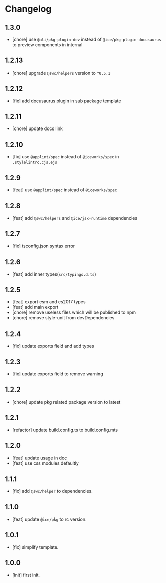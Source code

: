# Changelog

## 1.3.0

- [chore] use `@ali/pkg-plugin-dev` instead of `@ice/pkg-plugin-docusaurus` to preview components in internal

## 1.2.13

- [chore] upgrade `@swc/helpers` version to `^0.5.1`

## 1.2.12

- [fix] add docusaurus plugin in sub package template

## 1.2.11

- [chore] update docs link

## 1.2.10

- [fix] use `@applint/spec` instead of `@iceworks/spec` in `.stylelintrc.cjs.ejs`

## 1.2.9

- [feat] use `@applint/spec` instead of `@iceworks/spec`

## 1.2.8

- [feat] add `@swc/helpers` and `@ice/jsx-runtime` dependencies

## 1.2.7

- [fix] tsconfig.json syntax error

## 1.2.6

- [feat] add inner types(`src/typings.d.ts`)

## 1.2.5

- [feat] export esm and es2017 types
- [feat] add main export
- [chore] remove useless files which will be published to npm
- [chore] remove style-unit from devDependencies

## 1.2.4

- [fix] update exports field and add types

## 1.2.3

- [fix] update exports field to remove warning

## 1.2.2

- [chore] update pkg related package version to latest

## 1.2.1

- [refactor] update build.config.ts to build.config.mts

## 1.2.0

- [feat] update usage in doc
- [feat] use css modules defaultly

## 1.1.1

- [fix] add `@swc/helper` to dependencies.
## 1.1.0

- [feat] update `@ice/pkg` to rc version.

## 1.0.1

- [fix] simplify template.

## 1.0.0

- [init] first init.
